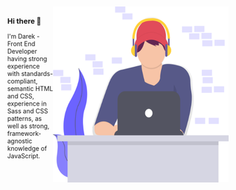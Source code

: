 <img align="right" src="https://github.com/dpobozniak/dpobozniak/blob/master/darek_photo.svg" alt="Illustration of Darek coding" width="400" height="400" />

### Hi there 👋

I'm Darek - Front End Developer having strong experience with standards-compliant, semantic HTML and CSS, experience in Sass and CSS patterns, as well as strong, framework-agnostic knowledge of JavaScript.
<!--
**dpobozniak/dpobozniak** is a ✨ _special_ ✨ repository because its `README.md` (this file) appears on your GitHub profile.

Here are some ideas to get you started:

- 🔭 I’m currently working on ...
- 🌱 I’m currently learning ...
- 👯 I’m looking to collaborate on ...
- 🤔 I’m looking for help with ...
- 💬 Ask me about ...
- 📫 How to reach me: ...
- 😄 Pronouns: ...
- ⚡ Fun fact: ...
-->
